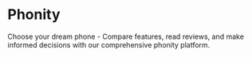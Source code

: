 # Phonity

Choose your dream phone - Compare features, read reviews, and make informed decisions with our comprehensive phonity platform.
